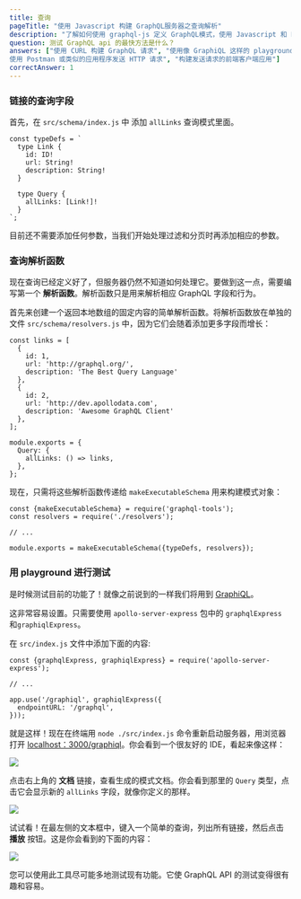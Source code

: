 ```yaml
---
title: 查询
pageTitle: "使用 Javascript 构建 GraphQL服务器之查询解析"
description: "了解如何使用 graphql-js 定义 GraphQL模式，使用 Javascript 和 Node.js实现查询解析函数，并在 GraphiQL Playground 中测试查询。"
question: 测试 GraphQL api 的最快方法是什么？
answers: ["使用 CURL 构建 GraphQL 请求", "使用像 GraphiQL 这样的 playground", "
使用 Postman 或类似的应用程序发送 HTTP 请求", "构建发送请求的前端客户端应用"]
correctAnswer: 1
---
```


### 链接的查询字段

<Instruction>

首先，在 `src/schema/index.js` 中 添加 `allLinks` 查询模式里面。

```js(path=".../hackernews-graphql-js/src/schema/index.js")
const typeDefs = `
  type Link {
    id: ID!
    url: String!
    description: String!
  }

  type Query {
    allLinks: [Link!]!
  }
`;
```

</Instruction>

目前还不需要添加任何参数，当我们开始处理过滤和分页时再添加相应的参数。

### 查询解析函数

现在查询已经定义好了，但服务器仍然不知道如何处理它。要做到这一点，需要编写第一个 **解析函数**。解析函数只是用来解析相应 GraphQL 字段和行为。

<Instruction>

首先来创建一个返回本地数组的固定内容的简单解析函数。将解析函数放在单独的文件 `src/schema/resolvers.js` 中，因为它们会随着添加更多字段而增长：

```js(path=".../hackernews-graphql-js/src/schema/resolvers.js")
const links = [
  {
    id: 1,
    url: 'http://graphql.org/',
    description: 'The Best Query Language'
  },
  {
    id: 2,
    url: 'http://dev.apollodata.com',
    description: 'Awesome GraphQL Client'
  },
];

module.exports = {
  Query: {
    allLinks: () => links,
  },
};
```

</Instruction>

<Instruction>

现在，只需将这些解析函数传递给 `makeExecutableSchema` 用来构建模式对象：

```js(path=".../hackernews-graphql-js/src/schema/index.js")
const {makeExecutableSchema} = require('graphql-tools');
const resolvers = require('./resolvers');

// ...

module.exports = makeExecutableSchema({typeDefs, resolvers});
```

</Instruction>

### 用 playground 进行测试

是时候测试目前的功能了！就像之前说到的一样我们将用到 [GraphiQL](https://github.com/graphql/graphiql)。

这非常容易设置。只需要使用 `apollo-server-express` 包中的 `graphqlExpress` 和`graphiqlExpress`。

<Instruction>

在 `src/index.js` 文件中添加下面的内容:

```js(path=".../hackernews-graphql-js/src/index.js")
const {graphqlExpress, graphiqlExpress} = require('apollo-server-express');

// ...

app.use('/graphiql', graphiqlExpress({
  endpointURL: '/graphql',
}));
```

</Instruction>

<Instruction>

就是这样！现在在终端用 `node ./src/index.js` 命令重新启动服务器，用浏览器打开 [localhost：3000/graphiql](http://localhost:3000/graphiql)。你会看到一个很友好的 IDE，看起来像这样：

![](http://i.imgur.com/0s8NcWR.png)

</Instruction>

<Instruction>

点击右上角的 **文档** 链接，查看生成的模式文档。你会看到那里的 `Query` 类型，点击它会显示新的 `allLinks` 字段，就像你定义的那样。

![](http://i.imgur.com/xTTcAZl.png)

</Instruction>

<Instruction>

试试看！在最左侧的文本框中，键入一个简单的查询，列出所有链接，然后点击 **播放** 按钮。这是你会看到的下面的内容：

![](http://i.imgur.com/LuALGY6.png)

</Instruction>

您可以使用此工具尽可能多地测试现有功能。它使 GraphQL API 的测试变得很有趣和容易。

